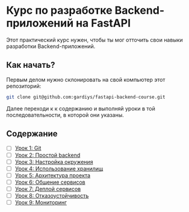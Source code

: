 # Курс по разработке Backend-приложений на FastAPI

Этот практический курс нужен, чтобы ты мог отточить свои навыки разработки Backend-приложений.

## Как начать?
Первым делом нужно склонировать на свой компьютер этот репозиторий:
```bash
git clone git@github.com:gardiys/fastapi-backend-course.git
```
Далее переходи к к содержанию и выполняй уроки в той последовательности, в которой они указаны.

## Содержание
- [ ] [Урок 1: Git](./Урок%201:%20Git)
- [ ] [Урок 2: Простой backend](./Урок%202:%20Простой%20backend/)
- [ ] [Урок 3: Настройка окружения](./Урок%203:%20Настройка%20окружения/)
- [ ] [Урок 4: Использование хранилищ](./Урок%204:%20Использование%20хранилищ/)
- [ ] [Урок 5: Архитектура проекта](./Урок%205:%20Архитектура%20проекта/)
- [ ] [Урок 6: Общение сервисов](./Урок%206:%20Общение%20сервисов/)
- [ ] [Урок 7: Деплой сервисов](./Урок%207:%20Деплой%20сервисов/)
- [ ] [Урок 8: Отказоустойчивость](./Урок%208:%20Отказоустойчивость/)
- [ ] [Урок 9: Мониторинг](./Урок%209:%20Мониторинг/)
